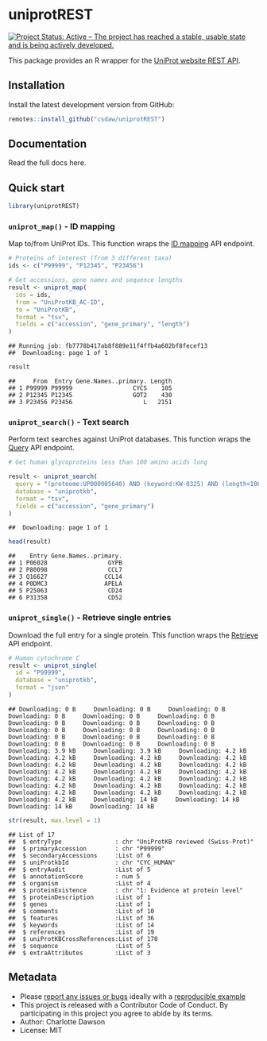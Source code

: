 uniprotREST
================

<!-- badges: start -->

[![Project Status: Active – The project has reached a stable, usable
state and is being actively
developed.](https://www.repostatus.org/badges/latest/active.svg)](https://www.repostatus.org/#active)
<!-- badges: end -->

This package provides an R wrapper for the [UniProt website REST
API](https://www.uniprot.org/help/api).

## Installation

Install the latest development version from GitHub:

``` r
remotes::install_github("csdaw/uniprotREST")
```

## Documentation

Read the full docs here.

## Quick start

``` r
library(uniprotREST)
```

### `uniprot_map()` - ID mapping

Map to/from UniProt IDs. This function wraps the [ID
mapping](https://www.uniprot.org/help/id_mapping) API endpoint.

``` r
# Proteins of interest (from 3 different taxa)
ids <- c("P99999", "P12345", "P23456")

# Get accessions, gene names and sequence lengths
result <- uniprot_map(
  ids = ids, 
  from = "UniProtKB_AC-ID",
  to = "UniProtKB",
  format = "tsv",
  fields = c("accession", "gene_primary", "length")
)
```

    ## Running job: fb7778b417ab8f889e11f4ffb4a602bf8fecef13 
    ##  Downloading: page 1 of 1

``` r
result
```

    ##     From  Entry Gene.Names..primary. Length
    ## 1 P99999 P99999                 CYCS    105
    ## 2 P12345 P12345                 GOT2    430
    ## 3 P23456 P23456                    L   2151

### `uniprot_search()` - Text search

Perform text searches against UniProt databases. This function wraps the
[Query](https://www.uniprot.org/help/api_queries) API endpoint.

``` r
# Get human glycoproteins less than 100 amino acids long

result <- uniprot_search(
  query = "(proteome:UP000005640) AND (keyword:KW-0325) AND (length<100)",
  database = "uniprotkb",
  format = "tsv",
  fields = c("accession", "gene_primary")
)
```

    ##  Downloading: page 1 of 1

``` r
head(result)
```

    ##    Entry Gene.Names..primary.
    ## 1 P06028                 GYPB
    ## 2 P80098                 CCL7
    ## 3 Q16627                CCL14
    ## 4 P0DMC3                APELA
    ## 5 P25063                 CD24
    ## 6 P31358                 CD52

### `uniprot_single()` - Retrieve single entries

Download the full entry for a single protein. This function wraps the
[Retrieve](https://www.uniprot.org/help/api_retrieve_entries) API
endpoint.

``` r
# Human cytochrome C
result <- uniprot_single(
  id = "P99999",
  database = "uniprotkb",
  format = "json"
)
```

    ## Downloading: 0 B     Downloading: 0 B     Downloading: 0 B     Downloading: 0 B     Downloading: 0 B     Downloading: 0 B     Downloading: 0 B     Downloading: 0 B     Downloading: 0 B     Downloading: 0 B     Downloading: 0 B     Downloading: 0 B     Downloading: 0 B     Downloading: 0 B     Downloading: 0 B     Downloading: 0 B     Downloading: 0 B     Downloading: 0 B     Downloading: 3.9 kB     Downloading: 3.9 kB     Downloading: 4.2 kB     Downloading: 4.2 kB     Downloading: 4.2 kB     Downloading: 4.2 kB     Downloading: 4.2 kB     Downloading: 4.2 kB     Downloading: 4.2 kB     Downloading: 4.2 kB     Downloading: 4.2 kB     Downloading: 4.2 kB     Downloading: 4.2 kB     Downloading: 4.2 kB     Downloading: 4.2 kB     Downloading: 4.2 kB     Downloading: 4.2 kB     Downloading: 4.2 kB     Downloading: 4.2 kB     Downloading: 4.2 kB     Downloading: 4.2 kB     Downloading: 4.2 kB     Downloading: 14 kB     Downloading: 14 kB     Downloading: 14 kB     Downloading: 14 kB

``` r
str(result, max.level = 1)
```

    ## List of 17
    ##  $ entryType               : chr "UniProtKB reviewed (Swiss-Prot)"
    ##  $ primaryAccession        : chr "P99999"
    ##  $ secondaryAccessions     :List of 6
    ##  $ uniProtkbId             : chr "CYC_HUMAN"
    ##  $ entryAudit              :List of 5
    ##  $ annotationScore         : num 5
    ##  $ organism                :List of 4
    ##  $ proteinExistence        : chr "1: Evidence at protein level"
    ##  $ proteinDescription      :List of 1
    ##  $ genes                   :List of 1
    ##  $ comments                :List of 10
    ##  $ features                :List of 36
    ##  $ keywords                :List of 14
    ##  $ references              :List of 19
    ##  $ uniProtKBCrossReferences:List of 178
    ##  $ sequence                :List of 5
    ##  $ extraAttributes         :List of 3

## Metadata

- Please [report any issues or
  bugs](https://github.com/csdaw/uniprotREST/issues) ideally with a
  [reproducible example](https://reprex.tidyverse.org/)
- This project is released with a Contributor Code of Conduct. By
  participating in this project you agree to abide by its terms.
- Author: Charlotte Dawson
- License: MIT
